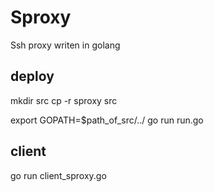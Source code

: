 Sproxy
======
Ssh proxy writen in golang


## deploy

mkdir src
cp -r sproxy src

export GOPATH=$path_of_src/../
go run run.go

## client
go run client_sproxy.go

